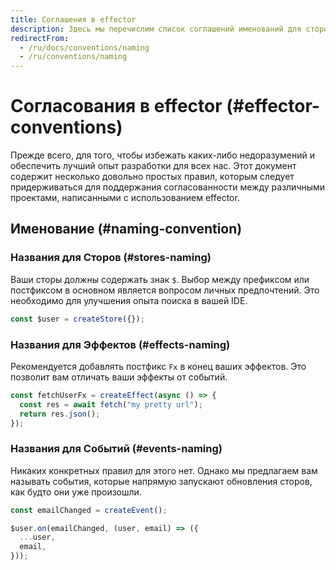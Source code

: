 ```yaml
---
title: Соглашения в effector
description: Здесь мы перечислим список соглашений именований для сторов, событий и эффектов и другое
redirectFrom:
  - /ru/docs/conventions/naming
  - /ru/conventions/naming
---
```


# Согласования в effector (#effector-conventions)

Прежде всего, для того, чтобы избежать каких-либо недоразумений и обеспечить лучший опыт разработки для всех нас. Этот документ содержит несколько довольно простых правил, которым следует придерживаться для поддержания согласованности между различными проектами, написанными с использованием effector.

## Именование (#naming-convention)

### Названия для Сторов (#stores-naming)

Ваши сторы должны содержать знак `$`. Выбор между префиксом или постфиксом в основном является вопросом личных предпочтений. Это необходимо для улучшения опыта поиска в вашей IDE.

```js
const $user = createStore({});
```

### Названия для Эффектов (#effects-naming)

Рекомендуется добавлять постфикс `Fx` в конец ваших эффектов. Это позволит вам отличать ваши эффекты от событий.

```js
const fetchUserFx = createEffect(async () => {
  const res = await fetch("my pretty url");
  return res.json();
});
```

### Названия для Событий (#events-naming)

Никаких конкретных правил для этого нет. Однако мы предлагаем вам называть события, которые напрямую запускают обновления сторов, как будто они уже произошли.

```js
const emailChanged = createEvent();

$user.on(emailChanged, (user, email) => ({
  ...user,
  email,
}));
```
